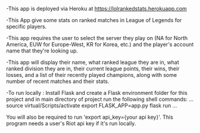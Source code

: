 -This app is deployed via Heroku at https://lolrankedstats.herokuapp.com

-This App give some stats on ranked matches in League of Legends for specific players.

-This app requires the user to select the server they play on (NA for North America, EUW for Europe-West, KR for Korea, etc.) and the player's account name that they're looking up.

-This app will display their name, what ranked league they are in, what ranked division they are in, their current league points, their wins, their losses, and a list of their recently played champions, along with some number of recent matches and their stats.

-To run locally : Install Flask and create a Flask environment folder for this project and in main directory of project run the following shell commands:
...
source virtual/Scripts/activate
export FLASK_APP=app.py
flask run
...

You will also be required to run 'export api_key={your api key}'. This program needs a user's Riot api key if it's run locally.
